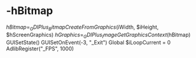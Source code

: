 # -hBitmap
$hBitmap = _GDIPlus_BitmapCreateFromGraphics($iWidth, $iHeight, $hScreenGraphics) $hGraphics = _GDIPlus_ImageGetGraphicsContext($hBitmap) GUISetState() GUISetOnEvent(-3, "_Exit") Global $iLoopCurrent = 0 AdlibRegister("_FPS", 1000)

